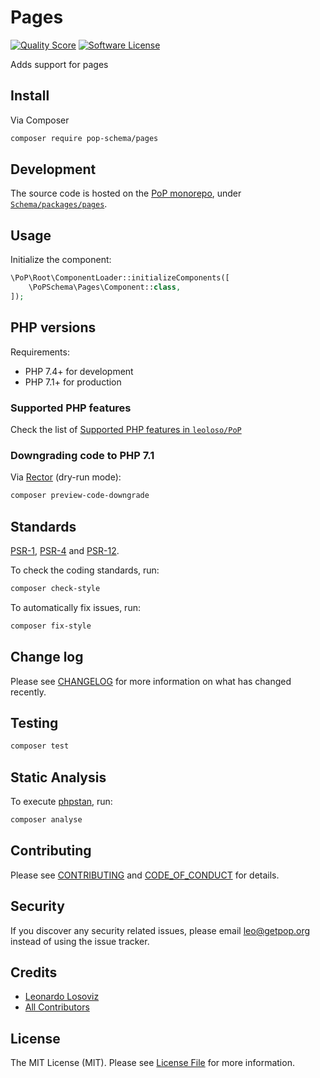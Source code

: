 # Pages

<!-- [![Build Status][ico-travis]][link-travis] -->
[![Quality Score][ico-code-quality]][link-code-quality]
[![Software License][ico-license]](LICENSE.md)

<!--
[![Latest Version on Packagist][ico-version]][link-packagist]
[![Coverage Status][ico-scrutinizer]][link-scrutinizer]
[![Total Downloads][ico-downloads]][link-downloads]
-->

Adds support for pages

## Install

Via Composer

``` bash
composer require pop-schema/pages
```

## Development

The source code is hosted on the [PoP monorepo](https://github.com/leoloso/PoP), under [`Schema/packages/pages`](https://github.com/leoloso/PoP/tree/master/layers/Schema/packages/pages).

## Usage

Initialize the component:

``` php
\PoP\Root\ComponentLoader::initializeComponents([
    \PoPSchema\Pages\Component::class,
]);
```

## PHP versions

Requirements:

- PHP 7.4+ for development
- PHP 7.1+ for production

### Supported PHP features

Check the list of [Supported PHP features in `leoloso/PoP`](https://github.com/leoloso/PoP/#supported-php-features)

### Downgrading code to PHP 7.1

Via [Rector](https://github.com/rectorphp/rector) (dry-run mode):

```bash
composer preview-code-downgrade
```

## Standards

[PSR-1](https://www.php-fig.org/psr/psr-1), [PSR-4](https://www.php-fig.org/psr/psr-4) and [PSR-12](https://www.php-fig.org/psr/psr-12).

To check the coding standards, run:

``` bash
composer check-style
```

To automatically fix issues, run:

``` bash
composer fix-style
```

## Change log

Please see [CHANGELOG](CHANGELOG.md) for more information on what has changed recently.

## Testing

``` bash
composer test
```

## Static Analysis

To execute [phpstan](https://github.com/phpstan/phpstan), run:

``` bash
composer analyse
```

## Contributing

Please see [CONTRIBUTING](CONTRIBUTING.md) and [CODE_OF_CONDUCT](CODE_OF_CONDUCT.md) for details.

## Security

If you discover any security related issues, please email leo@getpop.org instead of using the issue tracker.

## Credits

- [Leonardo Losoviz][link-author]
- [All Contributors][link-contributors]

## License

The MIT License (MIT). Please see [License File](LICENSE.md) for more information.

[ico-version]: https://img.shields.io/packagist/v/pop-schema/pages.svg?style=flat-square
[ico-license]: https://img.shields.io/badge/license-MIT-brightgreen.svg?style=flat-square
[ico-travis]: https://img.shields.io/travis/pop-schema/pages/master.svg?style=flat-square
[ico-scrutinizer]: https://img.shields.io/scrutinizer/coverage/g/pop-schema/pages.svg?style=flat-square
[ico-code-quality]: https://img.shields.io/scrutinizer/g/pop-schema/pages.svg?style=flat-square
[ico-downloads]: https://img.shields.io/packagist/dt/pop-schema/pages.svg?style=flat-square

[link-packagist]: https://packagist.org/packages/pop-schema/pages
[link-travis]: https://travis-ci.org/pop-schema/pages
[link-scrutinizer]: https://scrutinizer-ci.com/g/pop-schema/pages/code-structure
[link-code-quality]: https://scrutinizer-ci.com/g/pop-schema/pages
[link-downloads]: https://packagist.org/packages/pop-schema/pages
[link-author]: https://github.com/leoloso
[link-contributors]: ../../../../../../contributors

